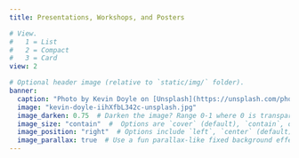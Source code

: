 ```yaml
---
title: Presentations, Workshops, and Posters

# View.
#   1 = List
#   2 = Compact
#   3 = Card
view: 2

# Optional header image (relative to `static/img/` folder).
banner:
  caption: "Photo by Kevin Doyle on [Unsplash](https://unsplash.com/photos/a-close-up-of-a-projector-on-a-ceiling-iihXfbL342c?utm_content=creditCopyText&utm_medium=referral&utm_source=unsplash)"
  image: "kevin-doyle-iihXfbL342c-unsplash.jpg"
  image_darken: 0.75  # Darken the image? Range 0-1 where 0 is transparent and 1 is opaque.
  image_size: "contain"  #  Options are `cover` (default), `contain`, or `actual` size.
  image_position: "right"  # Options include `left`, `center` (default), or `right`.
  image_parallax: true  # Use a fun parallax-like fixed background effect? true/false
---
```

